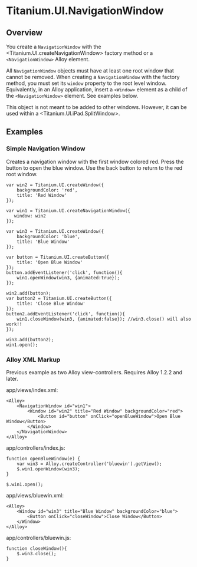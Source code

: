 # Titanium.UI.NavigationWindow

<ProxySummary/>

## Overview

You create a `NavigationWindow` with the <Titanium.UI.createNavigationWindow> factory method or
a `<NavigationWindow>` Alloy element.

All `NavigationWindow` objects must have at least one root window that cannot be removed. When
creating a `NavigationWindow` with the factory method, you must set its `window` property to the
root level window. Equivalently, in an Alloy application, insert a `<Window>` element as a child of the
`<NavigationWindow>` element. See examples below.

This object is not meant to be added to other windows. However, it can be used within a <Titanium.UI.iPad.SplitWindow>.

## Examples

### Simple Navigation Window

Creates a navigation window with the first window colored red.
Press the button to open the blue window.
Use the back button to return to the red root window.

    var win2 = Titanium.UI.createWindow({
        backgroundColor: 'red',
        title: 'Red Window'
    });

    var win1 = Titanium.UI.createNavigationWindow({
       window: win2
    });

    var win3 = Titanium.UI.createWindow({
        backgroundColor: 'blue',
        title: 'Blue Window'
    });

    var button = Titanium.UI.createButton({
        title: 'Open Blue Window'
    });
    button.addEventListener('click', function(){
        win1.openWindow(win3, {animated:true});
    });

    win2.add(button);
    var button2 = Titanium.UI.createButton({
        title: 'Close Blue Window'
    });
    button2.addEventListener('click', function(){
        win1.closeWindow(win3, {animated:false}); //win3.close() will also work!!
    });

    win3.add(button2);
    win1.open();

### Alloy XML Markup

Previous example as two Alloy view-controllers.  Requires Alloy 1.2.2 and later.

app/views/index.xml:

    <Alloy>
        <NavigationWindow id="win1">
            <Window id="win2" title="Red Window" backgroundColor="red">
                <Button id="button" onClick="openBlueWindow">Open Blue Window</Button>
            </Window>
        </NavigationWindow>
    </Alloy>

app/controllers/index.js:

    function openBlueWindow(e) {
        var win3 = Alloy.createController('bluewin').getView();
        $.win1.openWindow(win3);
    }

    $.win1.open();

app/views/bluewin.xml:

    <Alloy>
        <Window id="win3" title="Blue Window" backgroundColor="blue">
            <Button onClick="closeWindow">Close Window</Button>
        </Window>
    </Alloy>

app/controllers/bluewin.js:

    function closeWindow(){
        $.win3.close();
    }

<ApiDocs/>
